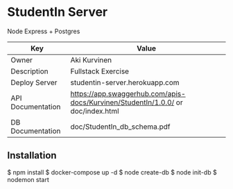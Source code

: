 # StudentIn Server

Node Express + Postgres

| Key               | Value                          |
| ----------------- | ------------------------------ |
| Owner             | Aki Kurvinen                   |
| Description       | Fullstack Exercise             |
| Deploy Server     | studentin-server.herokuapp.com |
| API Documentation | https://app.swaggerhub.com/apis-docs/Kurvinen/StudentIn/1.0.0/ or doc/index.html                 |
| DB Documentation | doc/StudentIn_db_schema.pdf |

## Installation

$ npm install
$ docker-compose up -d
$ node create-db
$ node init-db
$ nodemon start
